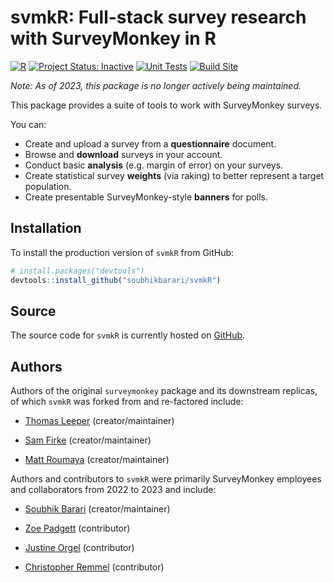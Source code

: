# svmkR: Full-stack survey research with SurveyMonkey in R

[![R](https://img.shields.io/badge/R-4.0+-blue)](https://img.shields.io/badge/R-4.0+-blue)
[![Project Status: Inactive](https://www.repostatus.org/badges/latest/inactive.svg)](https://www.repostatus.org/#inactive)
[![Unit Tests](https://github.com/soubhikbarari/svmkR/actions/workflows/test-coverage.yaml/badge.svg)](https://github.com/soubhikbarari/svmkR/actions/workflows/test-coverage.yaml/badge.svg)
[![Build Site](https://github.com/soubhikbarari/svmkR/actions/workflows/pkgdown.yaml/badge.svg)](https://github.com/soubhikbarari/svmkR/actions/workflows/pkgdown.yaml)

*Note: As of 2023, this package is no longer actively being maintained.*

This package provides a suite of tools to work with SurveyMonkey surveys.

You can:

* Create and upload a survey from a **questionnaire** document.
* Browse and **download** surveys in your account.
* Conduct basic **analysis** (e.g. margin of error) on your surveys.
* Create statistical survey **weights** (via raking) to better represent a target population.
* Create presentable SurveyMonkey-style **banners** for polls.

## Installation

To install the production version of `svmkR` from GitHub:

``` r
# install.packages("devtools")
devtools::install_github("soubhikbarari/svmkR")
```

## Source

The source code for `svmkR` is currently hosted on [GitHub](https://github.com/soubhikbarari/svmkR).

## Authors

Authors of the original `surveymonkey` package and its downstream replicas, of which `svmkR` was forked from and re-factored include:

* [Thomas Leeper](https://github.com/leeper) (creator/maintainer)

* [Sam Firke](https://github.com/sfirke) (creator/maintainer)

* [Matt Roumaya](https://github.com/mattroumaya) (creator/maintainer)

Authors and contributors to `svmkR` were primarily SurveyMonkey employees and collaborators from 2022 to 2023 and include:

* [Soubhik Barari](https://github.com/soubhikbarari) (creator/maintainer)

* [Zoe Padgett](https://github.com/znpadgett) (contributor)

* [Justine Orgel](https://github.com/jorgelsurveys) (contributor)

* [Christopher Remmel](https://github.com/calremmel) (contributor)

